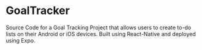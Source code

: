 # GoalTracker

Source Code for a Goal Tracking Project  that allows users to create to-do lists on their Android or iOS devices. 
Built using React-Native and deployed using Expo.
